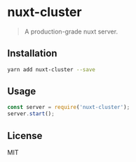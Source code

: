 # nuxt-cluster

> A production-grade nuxt server.

## Installation

```sh
yarn add nuxt-cluster --save
```

## Usage

```js
const server = require('nuxt-cluster');
server.start();
```

## License

MIT
